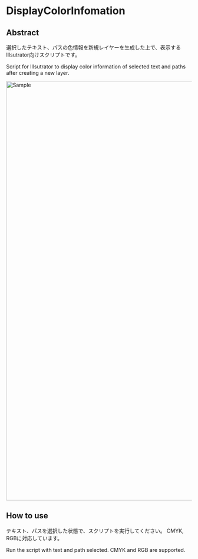 # DisplayColorInfomation

## Abstract
選択したテキスト、パスの色情報を新規レイヤーを生成した上で、表示するIllsutrator向けスクリプトです。

Script for Illsutrator to display color information of selected text and paths after creating a new layer.

<img width="1139" alt="Sample" src="https://github.com/hazy-1/DisplayColorInfomation/assets/56747249/9b34c5d1-bfce-4304-8e7f-7290fc234a90">



## How to use
テキスト、パスを選択した状態で、スクリプトを実行してください。
CMYK, RGBに対応しています。

Run the script with text and path selected.
CMYK and RGB are supported.
